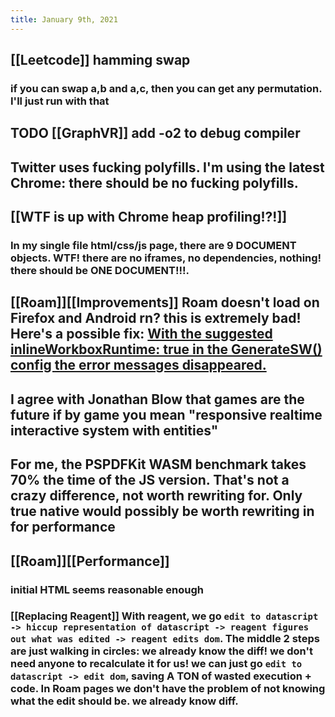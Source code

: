 ```yaml
---
title: January 9th, 2021
---
```


## [[Leetcode]] hamming swap
### if you can swap a,b and a,c, then you can get any permutation. I'll just run with that

## TODO [[GraphVR]] add -o2 to debug compiler

## Twitter uses fucking polyfills. I'm using the latest Chrome: there should be no fucking polyfills.

## [[WTF is up with Chrome heap profiling!?!]]
### In my single file html/css/js page, there are 9 DOCUMENT objects. WTF! there are no iframes, no dependencies, nothing! there should be ONE DOCUMENT!!!.

## [[Roam]][[Improvements]] Roam doesn't load on Firefox and Android rn? this is extremely bad! Here's a possible fix: [With the suggested inlineWorkboxRuntime: true in the GenerateSW() config the error messages disappeared.](https://github.com/GoogleChrome/workbox/issues/2448)

## I agree with Jonathan Blow that games are the future if by game you mean "responsive realtime interactive system with entities"

## For me, the PSPDFKit WASM benchmark takes 70% the time of the JS version. That's not a crazy difference, not worth rewriting for. Only true native would possibly be worth rewriting in for performance

## [[Roam]][[Performance]]
### initial HTML seems reasonable enough

### [[Replacing Reagent]] With reagent, we go `edit to datascript -> hiccup representation of datascript -> reagent figures out what was edited -> reagent edits dom`. The middle 2 steps are just walking in circles: we already know the diff! we don't need anyone to recalculate it for us! we can just go `edit to datascript -> edit dom`, saving  A TON of wasted execution + code. In Roam pages we don't have the problem of not knowing what the edit should be. we already know diff.
#### 

